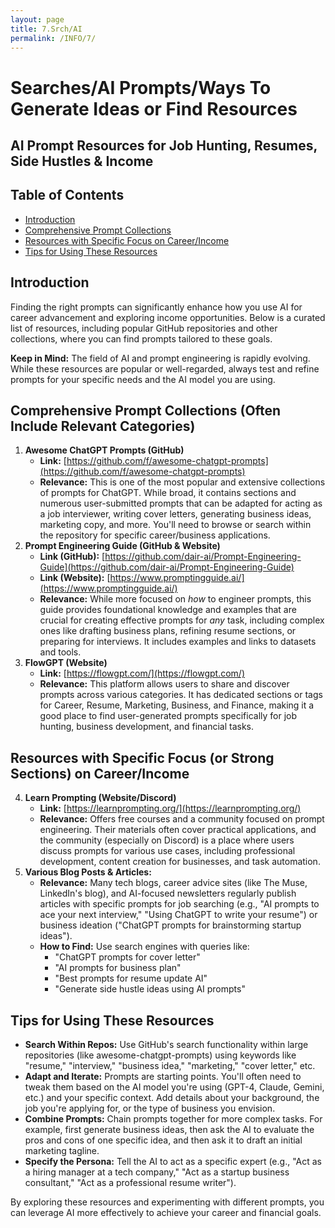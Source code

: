 ```yaml
---
layout: page
title: 7.Srch/AI
permalink: /INFO/7/
---
```

# Searches/AI Prompts/Ways To Generate Ideas or Find Resources

## AI Prompt Resources for Job Hunting, Resumes, Side Hustles & Income

## Table of Contents
- [Introduction](#introduction)
- [Comprehensive Prompt Collections](#comprehensive-prompt-collections-often-include-relevant-categories)
- [Resources with Specific Focus on Career/Income](#resources-with-specific-focus-or-strong-sections-on-careerincome)
- [Tips for Using These Resources](#tips-for-using-these-resources)

## Introduction

Finding the right prompts can significantly enhance how you use AI for career advancement and exploring income opportunities. Below is a curated list of resources, including popular GitHub repositories and other collections, where you can find prompts tailored to these goals.

**Keep in Mind:** The field of AI and prompt engineering is rapidly evolving. While these resources are popular or well-regarded, always test and refine prompts for your specific needs and the AI model you are using.

## Comprehensive Prompt Collections (Often Include Relevant Categories)

1. **Awesome ChatGPT Prompts (GitHub)**  
   * **Link:** [https://github.com/f/awesome-chatgpt-prompts](https://github.com/f/awesome-chatgpt-prompts)  
   * **Relevance:** This is one of the most popular and extensive collections of prompts for ChatGPT. While broad, it contains sections and numerous user-submitted prompts that can be adapted for acting as a job interviewer, writing cover letters, generating business ideas, marketing copy, and more. You'll need to browse or search within the repository for specific career/business applications.  
2. **Prompt Engineering Guide (GitHub & Website)**  
   * **Link (GitHub):** [https://github.com/dair-ai/Prompt-Engineering-Guide](https://github.com/dair-ai/Prompt-Engineering-Guide)  
   * **Link (Website):** [https://www.promptingguide.ai/](https://www.promptingguide.ai/)  
   * **Relevance:** While more focused on *how* to engineer prompts, this guide provides foundational knowledge and examples that are crucial for creating effective prompts for *any* task, including complex ones like drafting business plans, refining resume sections, or preparing for interviews. It includes examples and links to datasets and tools.  
3. **FlowGPT (Website)**  
   * **Link:** [https://flowgpt.com/](https://flowgpt.com/)  
   * **Relevance:** This platform allows users to share and discover prompts across various categories. It has dedicated sections or tags for Career, Resume, Marketing, Business, and Finance, making it a good place to find user-generated prompts specifically for job hunting, business development, and financial tasks.

## Resources with Specific Focus (or Strong Sections) on Career/Income

4. **Learn Prompting (Website/Discord)**  
   * **Link:** [https://learnprompting.org/](https://learnprompting.org/)  
   * **Relevance:** Offers free courses and a community focused on prompt engineering. Their materials often cover practical applications, and the community (especially on Discord) is a place where users discuss prompts for various use cases, including professional development, content creation for businesses, and task automation.  
5. **Various Blog Posts & Articles:**  
   * **Relevance:** Many tech blogs, career advice sites (like The Muse, LinkedIn's blog), and AI-focused newsletters regularly publish articles with specific prompts for job searching (e.g., "AI prompts to ace your next interview," "Using ChatGPT to write your resume") or business ideation ("ChatGPT prompts for brainstorming startup ideas").  
   * **How to Find:** Use search engines with queries like:  
     * "ChatGPT prompts for cover letter"  
     * "AI prompts for business plan"  
     * "Best prompts for resume update AI"  
     * "Generate side hustle ideas using AI prompts"

## Tips for Using These Resources

* **Search Within Repos:** Use GitHub's search functionality within large repositories (like awesome-chatgpt-prompts) using keywords like "resume," "interview," "business idea," "marketing," "cover letter," etc.  
* **Adapt and Iterate:** Prompts are starting points. You'll often need to tweak them based on the AI model you're using (GPT-4, Claude, Gemini, etc.) and your specific context. Add details about your background, the job you're applying for, or the type of business you envision.  
* **Combine Prompts:** Chain prompts together for more complex tasks. For example, first generate business ideas, then ask the AI to evaluate the pros and cons of one specific idea, and then ask it to draft an initial marketing tagline.  
* **Specify the Persona:** Tell the AI to act as a specific expert (e.g., "Act as a hiring manager at a tech company," "Act as a startup business consultant," "Act as a professional resume writer").

By exploring these resources and experimenting with different prompts, you can leverage AI more effectively to achieve your career and financial goals.

